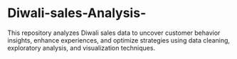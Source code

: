 # Diwali-sales-Analysis-
This repository analyzes Diwali sales data to uncover customer behavior insights, enhance experiences, and optimize strategies using data cleaning, exploratory analysis, and visualization techniques.
